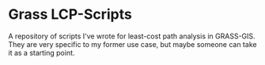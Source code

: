 # Grass LCP-Scripts 

A repository of scripts I've wrote for least-cost path analysis in GRASS-GIS. 
They are very specific to my former use case, but maybe someone can take it as a starting point.
